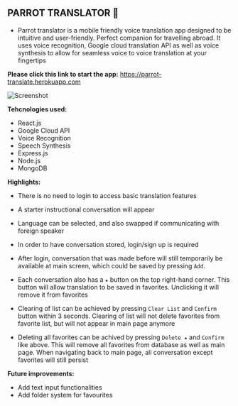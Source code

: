 ## **PARROT TRANSLATOR 🦜**

- Parrot translator is a mobile friendly voice translation app designed to be intuitive and user-friendly. Perfect companion for travelling abroad. It uses voice recognition, Google cloud translation API as well as voice synthesis to allow for seamless voice to voice translation at your fingertips

**Please click this link to start the app:**
https://parrot-translate.herokuapp.com

![Screenshot](https://raw.github.com/ttyngai/parrot-translate/main/src/images/parrotScreenshot.jpg 'ScreenShot of App')

**Tehcnologies used:**

- React.js
- Google Cloud API
- Voice Recognition
- Speech Synthesis
- Express.js
- Node.js
- MongoDB

**Highlights:**

- There is no need to login to access basic translation features
- A starter instructional conversation will appear

- Language can be selected, and also swapped if communicating with foreign speaker

- In order to have conversation stored, login/sign up is required

- After login, conversation that was made before will still temporarily be available at main screen, which could be saved by pressing `Add`.

- Each conversation also has a `★` button on the top right-hand corner. This button will allow translation to be saved in favorites. Unclicking it will remove it from favorites

- Clearing of list can be achieved by pressing `Clear List` and `Confirm` button within 3 seconds. Clearing of list will not delete favorites from favorite list, but will not appear in main page anymore

- Deleting all favorites can be achived by pressing `Delete ★` and `Confirm` like above. This will remove all favorites from database as well as main page. When navigating back to main page, all conversation except favorites will still persist

**Future improvements:**

- Add text input functionalities
- Add folder system for favourites
